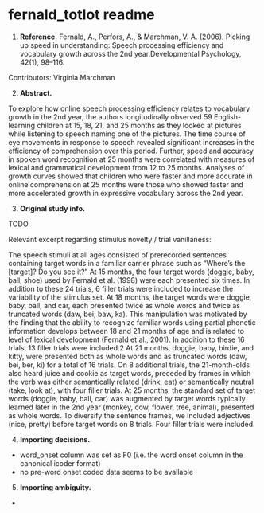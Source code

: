# fernald_totlot readme

1. **Reference.**
Fernald, A., Perfors, A., & Marchman, V. A. (2006). Picking up speed in understanding: Speech processing efficiency and vocabulary growth across the 2nd year.Developmental Psychology, 42(1), 98–116.

Contributors: Virginia Marchman

2. **Abstract.**

To explore how online speech processing efficiency relates to vocabulary growth in the 2nd year, the authors longitudinally observed 59 English-learning children at 15, 18, 21, and 25 months as they looked at pictures while listening to speech naming one of the pictures. The time course of eye movements in response to speech revealed significant increases in the efficiency of comprehension over this period. Further, speed and accuracy in spoken word recognition at 25 months were correlated with measures of lexical and grammatical development from 12 to 25 months. Analyses of growth curves showed that children who were faster and more accurate in online comprehension at 25 months were those who showed faster and more accelerated growth in expressive vocabulary across the 2nd year.

3. **Original study info.**

TODO

Relevant excerpt regarding stimulus novelty / trial vanillaness:

The speech stimuli at all ages consisted of prerecorded sentences containing target words in
a familiar carrier phrase such as “Where’s the [target]? Do you see it?” At 15 months, the
four target words (doggie, baby, ball, shoe) used by Fernald et al. (1998) were each
presented six times. In addition to these 24 trials, 6 filler trials were included to increase the
variability of the stimulus set. At 18 months, the target words were doggie, baby, ball, and
car, each presented twice as whole words and twice as truncated words (daw, bei, baw, ka).
This manipulation was motivated by the finding that the ability to recognize familiar words
using partial phonetic information develops between 18 and 21 months of age and is related
to level of lexical development (Fernald et al., 2001). In addition to these 16 trials, 13 filler
trials were included.2 At 21 months, doggie, baby, birdie, and kitty, were presented both as
whole words and as truncated words (daw, bei, ber, ki) for a total of 16 trials. On 8
additional trials, the 21-month-olds also heard juice and cookie as target words, preceded by
frames in which the verb was either semantically related (drink, eat) or semantically neutral
(take, look at), with four filler trials. At 25 months, the standard set of target words (doggie,
baby, ball, car) was augmented by target words typically learned later in the 2nd year
(monkey, cow, flower, tree, animal), presented as whole words. To diversify the sentence
frames, we included adjectives (nice, pretty) before target words on 8 trials. Four filler trials
were included.


4. **Importing decisions.**

- word_onset column was set as F0 (i.e. the word onset column in the canonical icoder format)
- no pre-word onset coded data seems to be available

5. **Importing ambiguity.**

- 

